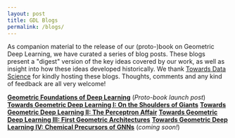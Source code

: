 ```yaml
---
layout: post
title: GDL Blogs
permalink: /blogs/
---
```


As companion material to the release of our (proto-)book on Geometric Deep Learning, we have curated a series of blog posts. These blogs present a "digest" version of the key ideas covered by our work, as well as insight into how these ideas developed historically. We thank [Towards Data Science](https://towardsdatascience.com/) for kindly hosting these blogs. Thoughts, comments and any kind of feedback are all very welcome!

[**Geometric Foundations of Deep Learning**](https://towardsdatascience.com/geometric-foundations-of-deep-learning-94cdd45b451d?sk=184532175cb936d7b25d9adebd512629) (_Proto-book launch post_)
[**Towards Geometric Deep Learning I: On the Shoulders of Giants**](https://medium.com/@michael-bronstein/towards-geometric-deep-learning-i-on-the-shoulders-of-giants-726c205860f5)
[**Towards Geometric Deep Learning II: The Perceptron Affair**](https://medium.com/@michael-bronstein/towards-geometric-deep-learning-ii-the-perceptron-affair-fafa61b5c40a)
[**Towards Geometric Deep Learning III: First Geometric Architectures**](https://medium.com/@michael-bronstein/towards-geometric-deep-learning-iii-first-geometric-architectures-d1578f4ade1f)
[**Towards Geometric Deep Learning IV: Chemical Precursors of GNNs**]() (_coming soon!_)
